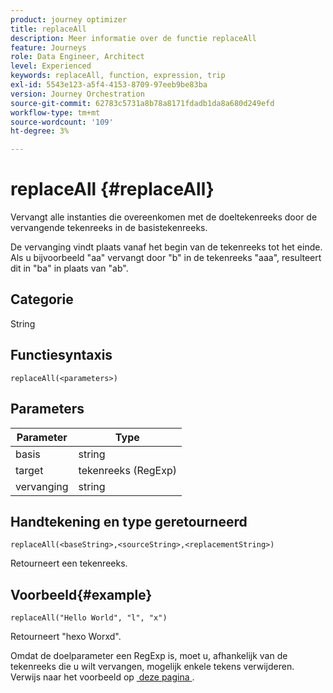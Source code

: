 ```yaml
---
product: journey optimizer
title: replaceAll
description: Meer informatie over de functie replaceAll
feature: Journeys
role: Data Engineer, Architect
level: Experienced
keywords: replaceAll, function, expression, trip
exl-id: 5543e123-a5f4-4153-8709-97eeb9be83ba
version: Journey Orchestration
source-git-commit: 62783c5731a8b78a8171fdadb1da8a680d249efd
workflow-type: tm+mt
source-wordcount: '109'
ht-degree: 3%

---
```


# replaceAll {#replaceAll}

Vervangt alle instanties die overeenkomen met de doeltekenreeks door de vervangende tekenreeks in de basistekenreeks.

De vervanging vindt plaats vanaf het begin van de tekenreeks tot het einde. Als u bijvoorbeeld &quot;aa&quot; vervangt door &quot;b&quot; in de tekenreeks &quot;aaa&quot;, resulteert dit in &quot;ba&quot; in plaats van &quot;ab&quot;.

## Categorie

String

## Functiesyntaxis

`replaceAll(<parameters>)`

## Parameters

| Parameter | Type |
|-----------|--------------|
| basis | string |
| target | tekenreeks (RegExp) |
| vervanging | string |

## Handtekening en type geretourneerd

`replaceAll(<baseString>,<sourceString>,<replacementString>)`

Retourneert een tekenreeks.

## Voorbeeld{#example}

`replaceAll("Hello World", "l", "x")`

Retourneert &quot;hexo Worxd&quot;.

Omdat de doelparameter een RegExp is, moet u, afhankelijk van de tekenreeks die u wilt vervangen, mogelijk enkele tekens verwijderen. Verwijs naar het voorbeeld op [&#x200B; deze pagina &#x200B;](../functions/functionreplace.md#example_2).
